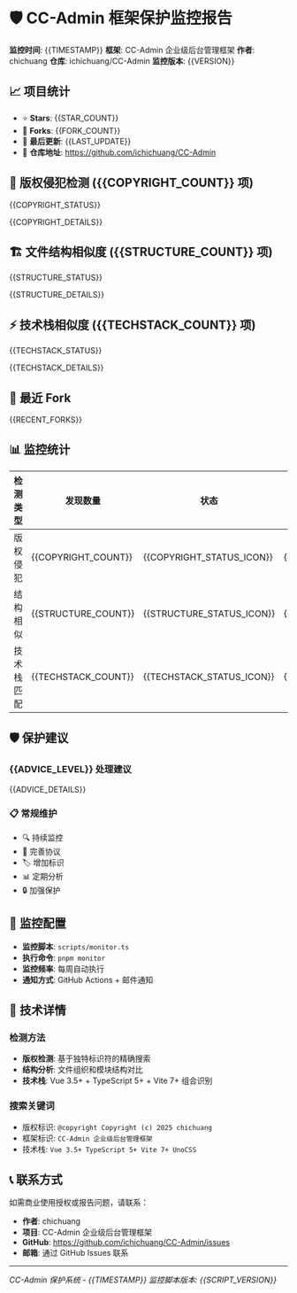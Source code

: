 <!--
  @copyright Copyright (c) 2025 chichuang
  @license 自定义商业限制许可证
  @description CC-Admin 企业级后台管理框架 - 监控报告模板
  本文件受版权保护，商业使用需要授权。
-->

# 🛡️ CC-Admin 框架保护监控报告

**监控时间**: {{TIMESTAMP}}
**框架**: CC-Admin 企业级后台管理框架
**作者**: chichuang
**仓库**: ichichuang/CC-Admin
**监控版本**: {{VERSION}}

## 📈 项目统计

- ⭐ **Stars**: {{STAR_COUNT}}
- 🍴 **Forks**: {{FORK_COUNT}}
- 📅 **最后更新**: {{LAST_UPDATE}}
- 🔗 **仓库地址**: https://github.com/ichichuang/CC-Admin

## 🚨 版权侵犯检测 ({{COPYRIGHT_COUNT}} 项)

{{COPYRIGHT_STATUS}}

{{COPYRIGHT_DETAILS}}

## 🏗️ 文件结构相似度 ({{STRUCTURE_COUNT}} 项)

{{STRUCTURE_STATUS}}

{{STRUCTURE_DETAILS}}

## ⚡ 技术栈相似度 ({{TECHSTACK_COUNT}} 项)

{{TECHSTACK_STATUS}}

{{TECHSTACK_DETAILS}}

## 🍴 最近 Fork

{{RECENT_FORKS}}

## 📊 监控统计

| 检测类型   | 发现数量            | 状态                      | 风险等级           |
| ---------- | ------------------- | ------------------------- | ------------------ |
| 版权侵犯   | {{COPYRIGHT_COUNT}} | {{COPYRIGHT_STATUS_ICON}} | {{COPYRIGHT_RISK}} |
| 结构相似   | {{STRUCTURE_COUNT}} | {{STRUCTURE_STATUS_ICON}} | {{STRUCTURE_RISK}} |
| 技术栈匹配 | {{TECHSTACK_COUNT}} | {{TECHSTACK_STATUS_ICON}} | {{TECHSTACK_RISK}} |

## 🛡️ 保护建议

### {{ADVICE_LEVEL}} 处理建议

{{ADVICE_DETAILS}}

### 📋 常规维护

- 🔍 持续监控
- 📄 完善协议
- 🏷️ 增加标识
- 📊 定期分析
- 🔒 加强保护

## 📝 监控配置

- **监控脚本**: `scripts/monitor.ts`
- **执行命令**: `pnpm monitor`
- **监控频率**: 每周自动执行
- **通知方式**: GitHub Actions + 邮件通知

## 🔧 技术详情

### 检测方法

- **版权检测**: 基于独特标识符的精确搜索
- **结构分析**: 文件组织和模块结构对比
- **技术栈**: Vue 3.5+ + TypeScript 5+ + Vite 7+ 组合识别

### 搜索关键词

- 版权标识: `@copyright Copyright (c) 2025 chichuang`
- 框架标识: `CC-Admin 企业级后台管理框架`
- 技术栈: `Vue 3.5+ TypeScript 5+ Vite 7+ UnoCSS`

## 📞 联系方式

如需商业使用授权或报告问题，请联系：

- **作者**: chichuang
- **项目**: CC-Admin 企业级后台管理框架
- **GitHub**: https://github.com/ichichuang/CC-Admin/issues
- **邮箱**: 通过 GitHub Issues 联系

---

_CC-Admin 保护系统 - {{TIMESTAMP}}_
_监控脚本版本: {{SCRIPT_VERSION}}_

